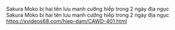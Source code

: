 

Sakura Moko bị hai tên lưu manh cưỡng hiếp trong 2 ngày địa ngục	
Sakura Moko bị hai tên lưu manh cưỡng hiếp trong 2 ngày địa ngục	
https://xvideos68.com/hiep-dam/CAWD-401.html
